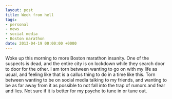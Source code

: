 ```yaml
---
layout: post
title: Week from hell
tags:
- personal
- news
- social media
- Boston marathon
date: 2013-04-19 00:00:00 +0000
---
```


Woke up this morning to more Boston marathon insanity. One of the suspects is dead, and the entire city is on lockdown while they search door to door for the other. I am torn between wanting to go on with my life as usual, and feeling like that is a callus thing to do in a time like this. Torn between wanting to be on social media talking to my friends, and wanting to be as far away from it as possible to not fall into the trap of rumors and fear and lies. Not sure if it is better for my psyche to tune in or tune out.